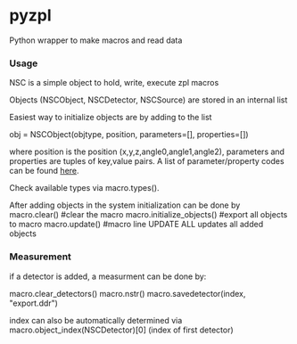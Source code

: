 # pyzpl
Python wrapper to make macros and read data


### Usage
NSC is a simple object to hold, write, execute zpl macros

Objects (NSCObject, NSCDetector, NSCSource) are stored in an internal list

Easiest way to initialize objects are by adding to the list

obj = NSCObject(objtype, position, parameters=[], properties=[])

where position is the position (x,y,z,angle0,angle1,angle2), 
parameters and properties are tuples of key,value pairs. A list of parameter/property codes can be found
[here](https://osphotonics.wordpress.com/2015/05/07/zemax-programming-language-3-10-non-sequential-components/).

Check available types via macro.types().

After adding objects in the system initialization can be done by 
macro.clear() #clear the macro
macro.initialize_objects() #export all objects to macro
macro.update() #macro line UPDATE ALL updates all added objects

### Measurement
if a detector is added, a measurment can be done by:

macro.clear_detectors()
macro.nstr()
macro.savedetector(index, "export.ddr")

index can also be automatically determined via macro.object_index(NSCDetector)[0] (index of first detector)






